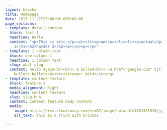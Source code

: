 ```yaml
---
layout: blocks
title: Homepage
date: 2017-11-22T23:00:00.000+00:00
page_sections:
- template: detail-content
  block: text-1
  headline: Hello
  content: "<p>This is eric.</p><ul><li><p>an</p></li><li><p>actual</p></li><li><p>list</p></li></ul><ol><li><p>numbered</p></li><li><p>list</p></li></ol><h1>header
    1</h1><h2>harder 2</h2><p></p><p></p>"
- template: 1-column-text
  block: one-column-1
  headline: 1 column text
  slug: what-slug
  content: hello again<br><br>• a bullet<br>• <a href="google.com" title="">another
    bulletr bullet</a><br><strong>• bold</strong>
- template: content-feature
  block: feature-1
  media_alignment: Right
  headline: content feature
  slug: slug-huh
  content: content feature body content
  media:
    image: https://res.cloudinary.com/erm87/image/upload/v1631381510/jpegPIA24546_rmdlrq.jpg
    alt_text: this is a truck with brickss

---
```


